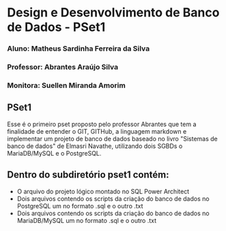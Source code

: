 # Design e Desenvolvimento de Banco de Dados - PSet1

### Aluno: Matheus Sardinha Ferreira da Silva
### Professor: Abrantes Araújo Silva
### Monitora: Suellen Miranda Amorim

## PSet1
Esse é o primeiro pset proposto pelo professor Abrantes que tem a finalidade de entender o GIT, GITHub, a linguagem markdown e implementar um projeto de banco de dados baseado no livro "Sistemas de banco de dados" de Elmasri Navathe, utilizando dois SGBDs o MariaDB/MySQL e o PostgreSQL.

## Dentro do subdiretório pset1 contém:
* O arquivo do projeto lógico montado no SQL Power Architect
* Dois arquivos contendo os scripts da criação do banco de dados no PostgreSQL um no formato .sql e o outro .txt  
* Dois arquivos contendo os scripts da criação do banco de dados no MariaDB/MySQL um no formato .sql e o outro .txt  
